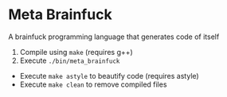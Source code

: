 Meta Brainfuck
==============

A brainfuck programming language that generates code of itself


1. Compile using `make` (requires g++)
2. Execute `./bin/meta_brainfuck`


* Execute `make astyle` to beautify code (requires astyle)
* Execute `make clean` to remove compiled files
